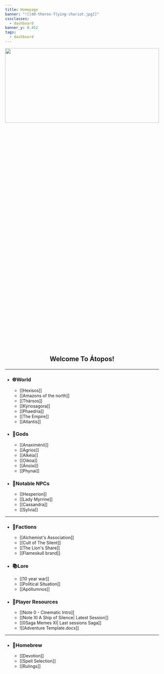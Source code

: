 ```yaml
---
title: Homepage
banner: "![[dd-theros-flying-chariot.jpg]]"
cssclasses:
  - dashboard
banner_y: 0.452
tags:
  - dashboard
---
```


<p>
<img src="./Picture-Library/Decoration/dd-theros-flying-chariot.jpg" width="100%" height="25%">
</p>

## <p style="text-align: center;">Welcome To Átopos!</p>


---
- ### 🌐World 
	- [[Hexisos]]
	- [[Amazons of the north]]
	- [[Thársos]]
	- [[Kýriosagora]]
	- [[Phaedria]]
	- [[The Empire]]
	- [[Atlantis]]

- ### 🌟Gods
	- [[Anaximénō]]
	- [[Ágrios]]
	- [[Alkéia]]
	- [[Oikoa]]
	- [[Ánoixi]]
	- [[Phynai]]
- ### 👥Notable NPCs
	- [[Hesperion]]
	- [[Lady Myrrine]]
	- [[Cassandra]]
	- [[Sylvia]]

---
- ### 💠Factions
	- [[Alchemist's Association]]
	- [[Cult of The Silent]]
	- [[The Lion's Share]]
	- [[Flameskull brand]]

- ### 📚Lore
	- [[10 year war]]
	- [[Political Situation]]
	- [[Apóllumnos]]
- ### 📝Player Resources
	- [[Note 0 - Cinematic Intro]]
	- [[Note XI A Ship of Silence| Latest Session]]
	- [[0Saga Memes XI| Last sessions Saga]]
	- ![[Adventure Template.docx]]
---
- ### 🍺Homebrew
	- [[Devotion]]
	- [[Spell Selection]]
	- [[Rulings]]